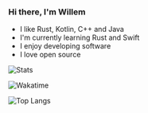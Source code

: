 

### Hi there, I'm Willem
<!--
**willemml/willemml** is a ✨ _special_ ✨ repository because its `README.md` (this file) appears on your GitHub profile.
-->
- I like Rust, Kotlin, C++ and Java
- I'm currently learning Rust and Swift
- I enjoy developing software
- I love open source

![Stats](https://github-readme-stats.vercel.app/api?username=willemml&show_icons=true&theme=dark)

![Wakatime](https://github-readme-stats.vercel.app/api/wakatime?username=willemml&show_icons=true&theme=dark)

![Top Langs](https://github-readme-stats.vercel.app/api/top-langs/?username=willemml&hide=javascript,html&show_icons=true&theme=dark)
